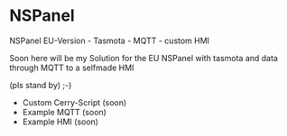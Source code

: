 # NSPanel
NSPanel EU-Version - Tasmota - MQTT - custom HMI

Soon here will be my Solution for the EU NSPanel with tasmota and data through MQTT to a selfmade HMI

(pls stand by) ;-)

* Custom Cerry-Script (soon)
* Example MQTT (soon)
* Example HMI (soon)
